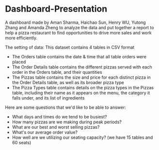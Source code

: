 # Dashboard-Presentation
A dashboard made by Aman Sharma, Haichao Sun, Henry WU, Yutong Zhang and  Amanda Zheng to analyze the data and put together a report to help a pizza restaurant to find opportunities to drive more sales and work more efficiently.

The setting of data:
This dataset contains 4 tables in CSV format
- The Orders table contains the date & time that all table orders were placed
- The Order Details table contains the different pizzas served with each order in the Orders table, and their quantities
- The Pizzas table contains the size and price for each distinct pizza in the Order Details table, as well as its broader pizza type
- The Pizza Types table contains details on the pizza types in the Pizzas table, including their name as it appears on the menu, the category it falls under, and its 
list of ingredients

Here are some questions that we'd like to be able to answer:
- What days and times do we tend to be busiest?
- How many pizzas are we making during peak periods?
- What are our best and worst selling pizzas?
- What's our average order value?
- How well are we utilizing our seating capacity? (we have 15 tables and 60 seats)
